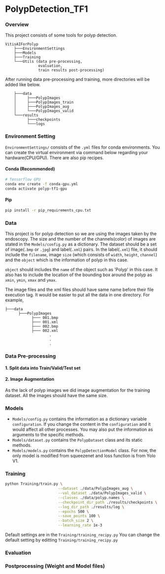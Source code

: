 # PolypDetection_TF1
### Overview
This project consists of some tools for polyp detection.

```
VitisAIForPolyp
    ├───EnvironmentSettings
    ├───Models
    ├───Training
    └───Utils (data pre-processing,
               evaluation,
               train results post-processing)
```
After running data pre-processing and training, more directories will be added like below.
```
    ├───data
    │     ├───PolypImages
    │     ├───PolypImages_train
    │     ├───PolypImages_aug
    │     └───PolypImages_valid
    └───results
          ├───checkpoints
          └───logs
```
### Environment Setting
`EnvironmentSettings/` consists of the `.yml` files for conda environments.
You can create the virtual environment via command below regarding your hardware(CPU/GPU).
There are also pip recipes.
#### Conda (Recommended)

```bash
# Tensorflow GPU
conda env create -f conda-gpu.yml
conda activate polyp-tf1-gpu
```

<!-- 
```
# Tensorflow GPU
conda env create -f conda-gpu.yml
conda activate yolov3-tf2-gpu
```
-->

#### Pip

```bash
pip install -r pip_requirements_cpu.txt
```

### Data
This project is for polyp detection so we are using the images taken by the endoscopy.
The size and the number of the channels(color) of images are stated in the `Models/config.py` as a dictionary.
The dataset should be a set of image(`.bmp` or `.jpg`) and label(`.xml`) pairs.
In the label(`.xml`) file, it should include the `filename`, image `size` (which consists of `width`, `height`, `channel`)
and the `object` which is the information of polyp in this case.

`object` should includes the `name` of the object such as 'Polyp' in this case.
It also has to include the location of the bounding box around the polyp as `xmin`, `ymin`, `xmax` and `ymax`.

The image files and the xml files should have same name before their file execution tag.
It would be easier to put all the data in one directory. For example,
```
├───data
      ├───PolypImages
            ├─── 001.bmp
            ├─── 001.xml
            ├─── 002.bmp
            ├─── 002.xml
                    .
                    .
                    .
```

### Data Pre-processing
#### 1. Split data into Train/Valid/Test set

#### 2. Image Augmentation
As the lack of polyp images we did image augmentation for the training dataset.
All the images should have the same size.

### Models
<!-- description for the models needed-->
- `Models/config.py` contains the information as a dictionary variable `configuration`.
  If you change the content in the `configuration` and it would affect all other processes.
  You may also put the information as arguments to the specific methods.
- `Models/dataset.py` contains the `PolypDataset` class and its static methods.
- `Models/models.py` contains the `PolypDetectionModel` class.
  For now, the only model is modified from squeezenet and loss function is from Yolo V1.

### Training

```bash
python Training/train.py \
                        --dataset ./data/PolypImages_aug \
                        --val_dataset ./data/PolypImages_valid \
                        --classes ./data/polyp.names \
                        --checkpoint_dir_path ./results/checkpoints \
                        --log_dir_path ./results/log \
                        --epochs 500 \
                        --save_points 100 \
                        --batch_size 2 \
                        --learning_rate 1e-3 
```

Default settings are in the `Training/training_recipy.py`
You can change the default setting by editting `Training/training_recipy.py`

### Evaluation

### Postprocessing (Weight and Model files) 


